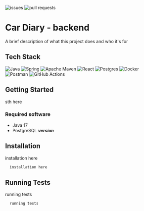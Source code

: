 


![issues](https://img.shields.io/github/issues/Wr-40Java/back-end-app?color=%23FFFF00) 
![pull requests](https://img.shields.io/github/issues-pr/Wr-40Java/back-end-app?color=%23FFFF00)


# Car Diary - backend 

A brief description of what this project does and who it's for

## Tech Stack

![Java](https://img.shields.io/badge/java-%23ED8B00.svg?style=plastic&logo=Java&logoColor=white)
![Spring](https://img.shields.io/badge/spring-%236DB33F.svg?style=plastic&logo=spring&logoColor=white)
![Apache Maven](https://img.shields.io/badge/Apache%20Maven-C71A36?style=plastic&logo=Apache%20Maven&logoColor=white)
![React](https://img.shields.io/badge/react-%2320232a.svg?style=plastic&logo=react&logoColor=%2361DAFB)
![Postgres](https://img.shields.io/badge/postgres-%23316192.svg?style=plastic&logo=postgresql&logoColor=white)
![Docker](https://img.shields.io/badge/docker-%230db7ed.svg?style=plastic&logo=docker&logoColor=white)
![Postman](https://img.shields.io/badge/Postman-FF6C37?style=plastic&logo=postman&logoColor=white)
![GitHub Actions](https://img.shields.io/badge/github%20actions-%232671E5.svg?style=plastic&logo=githubactions&logoColor=white)
## Getting Started

sth here

### Required software
- Java 17
- PostgreSQL ***version***

## Installation

installation here

```bash
  installation here
```
    
## Running Tests

running tests

```bash
  running tests
```

